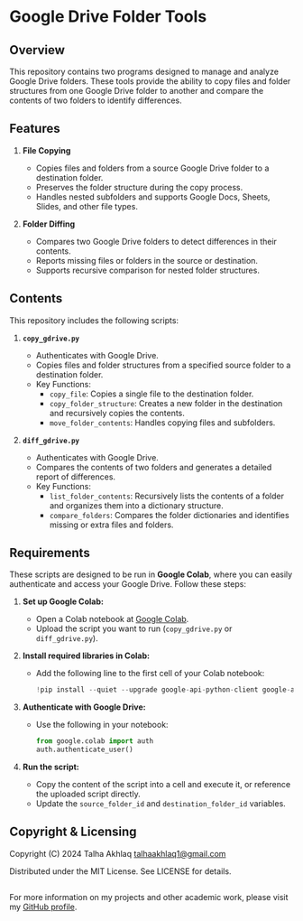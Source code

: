 # Google Drive Folder Tools

## Overview

This repository contains two programs designed to manage and analyze Google Drive folders. These tools provide the ability to copy files and folder structures from one Google Drive folder to another and compare the contents of two folders to identify differences.

## Features

1. **File Copying**  
   - Copies files and folders from a source Google Drive folder to a destination folder.
   - Preserves the folder structure during the copy process.
   - Handles nested subfolders and supports Google Docs, Sheets, Slides, and other file types.

2. **Folder Diffing**  
   - Compares two Google Drive folders to detect differences in their contents.
   - Reports missing files or folders in the source or destination.
   - Supports recursive comparison for nested folder structures.

## Contents

This repository includes the following scripts:

1. **`copy_gdrive.py`**  
   - Authenticates with Google Drive.
   - Copies files and folder structures from a specified source folder to a destination folder.
   - Key Functions:
     - `copy_file`: Copies a single file to the destination folder.
     - `copy_folder_structure`: Creates a new folder in the destination and recursively copies the contents.
     - `move_folder_contents`: Handles copying files and subfolders.

2. **`diff_gdrive.py`**  
   - Authenticates with Google Drive.
   - Compares the contents of two folders and generates a detailed report of differences.
   - Key Functions:
     - `list_folder_contents`: Recursively lists the contents of a folder and organizes them into a dictionary structure.
     - `compare_folders`: Compares the folder dictionaries and identifies missing or extra files and folders.

## Requirements

These scripts are designed to be run in **Google Colab**, where you can easily authenticate and access your Google Drive. Follow these steps:

1. **Set up Google Colab:**
   - Open a Colab notebook at [Google Colab](https://colab.research.google.com/).
   - Upload the script you want to run (`copy_gdrive.py` or `diff_gdrive.py`).

2. **Install required libraries in Colab:**
   - Add the following line to the first cell of your Colab notebook:
     ```python
     !pip install --quiet --upgrade google-api-python-client google-auth-httplib2 google-auth-oauthlib
     ```

3. **Authenticate with Google Drive:**
   - Use the following in your notebook:
     ```python
     from google.colab import auth
     auth.authenticate_user()
     ```

4. **Run the script:**
   - Copy the content of the script into a cell and execute it, or reference the uploaded script directly.
   - Update the `source_folder_id` and `destination_folder_id` variables.

## Copyright & Licensing

Copyright (C) 2024 Talha Akhlaq <talhaakhlaq1@gmail.com>

Distributed under the MIT License. See LICENSE for details.
##

For more information on my projects and other academic work, please visit my [GitHub profile](https://github.com/TalhaAkhlaq).

